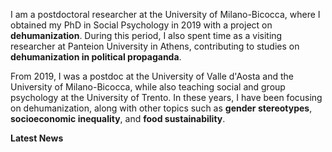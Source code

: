I am a postdoctoral researcher at the University of Milano-Bicocca, where I obtained my PhD in Social Psychology in 2019 with a project on **dehumanization**. During this period, I also spent time as a visiting researcher at Panteion University in Athens, contributing to studies on **dehumanization in political propaganda**.

From 2019, I was a postdoc at the University of Valle d'Aosta and the University of Milano-Bicocca, while also teaching social and group psychology at the University of Trento. In these years, I have been focusing on dehumanization, along with other topics such as **gender stereotypes**, **socioeconomic inequality**, and **food sustainability**.

**Latest News**
